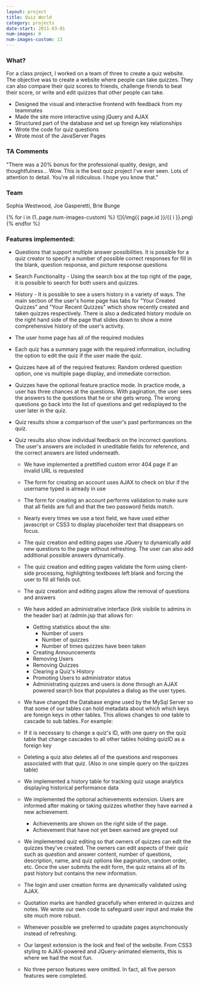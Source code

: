 ```yaml
---
layout: project
title: Quiz World
category: projects
date-start: 2011-03-01
num-images: 0
num-images-custom: 13
---
```


### What?

For a class project, I worked on a team of three to create a quiz website. The
objective was to create a website where people can take quizzes. They can also
compare their quiz scores to friends, challenge friends to beat their score, or
write and edit quizzes that other people can take. 

*   Designed the visual and interactive frontend with feedback from my teammates
*   Made the site more interactive using jQuery and AJAX
*   Structured part of the database and set up foreign key relationships
*   Wrote the code for quiz questions
*   Wrote most of the JavaServer Pages

### TA Comments

"There was a 20% bonus for the professional quality, design, and thoughtfulness... 
Wow. This is the best quiz project I've ever seen. Lots of attention to detail. 
You're all ridiculous. I hope you know that." 

### Team

Sophia Westwood, Joe Gasperetti, Brie Bunge


{% for i in (1..page.num-images-custom) %}
 ![](/img{{ page.id }}/{{ i }}.png)
{% endfor %}


### Features implemented: 
*   Questions that support multiple answer possibilities. It is possible for a
    quiz creator to specify a number of possible correct responses for fill in
    the blank, question response, and picture response questions
*   Search Functionality - Using the search box at the top right of the page,
    it is possible to search for both users and quizzes.
*   History - It is possible to see a users history in a variety of ways. The
    main section of the user's home page has tabs for "Your Created Quizzes"
    and "Your Recent Quizzes" which show recently created and taken quizzes
    respectively. There is also a dedicated history module on the right hand
    side of the page that slides down to show a more comprehensive history of
    the user's activity.
*   The user home page has all of the required modules
*   Each quiz has a summary page with the required information, including the
    option to edit the quiz if the user made the quiz.
*   Quizzes have all of the required features: Random ordered question option,
    one vs multiple page display, and immediate correction.
*   Quizzes have the optional feature practice mode. In practice mode, a user
    has three chances at the questions. With pagination, the user sees the
    answers to the questions that he or she gets wrong. The wrong questions go
    back into the list of questions and get redisplayed to the user later in
    the quiz.
*   Quiz results show a comparison of the user's past performances on the quiz.
*   Quiz results also show individual feedback on the incorrect questions. The
    user's answers are included in uneditable fields for reference, and the
    correct answers are listed underneath. 

    *   We have implemented a prettified custom error 404 page if an invalid
    URL is requested
    *   The form for creating an account uses AJAX to check on blur if the
    username typed is already in use
    *   The form for creating an account performs validation to make sure that
    all fields are full and that the two password fields match.
    *   Nearly every times we use a text field, we have used either javascript
    or CSS3 to display placeholder text that disappears on focus.
    *   The quiz creation and editing pages use JQuery to dynamically add new
    questions to the page without refreshing. The user can also add additional
    possible answers dynamically.
    *   The quiz creation and editing pages validate the form using client-side
    processing, highlighting textboxes left blank and forcing the user to fill
    all fields out. 
    *   The quiz creation and editing pages allow the removal of questions and
    answers
    *   We have added an administrative interface (link visibile to admins in
        the header bar) at /admin.jsp that allows for: 

        *   Getting statistics about the site: 
            *   Number of users
            *   Number of quizzes
            *   Number of times quizzes have been taken
        *   Creating Announcements
        *   Removing Users
        *   Removing Quizzes
        *   Clearing a Quiz's History
        *   Promoting Users to administrator status
        *   Administrating quizzes and users is done through an AJAX powered
        search box that populates a dialog as the user types.

    *   We have changed the Database engine used by the MySql Server so that
    some of our tables can hold metadata about which which keys are foreign
    keys in other tables. This allows changes to one table to cascade to sub
    tables. For example: 
      *   If it is necessary to change a quiz's ID, with one query on the quiz
      table that change cascades to all other tables holding quizID as a
      foreign key
      *   Deleting a quiz also deletes all of the questions and responses
associated with that quiz. (Also in one simple query on the quizzes table)
    *   We implemented a history table for tracking quiz usage analytics
    displaying historical performance data
    *   We implemented the optional achievements extension. Users are informed
    after making or taking quizzes whether they have earned a new achievement. 
        *   Achievements are shown on the right side of the page. 
        *   Achievement that have not yet been earned are greyed out
    *   We implemented quiz editing so that owners of quizzes can edit the
    quizzes they've created. The owners can edit aspects of their quiz such as
    question and answer content, number of questions, description, name, and
    quiz options like pagination, random order, etc. Once the user submits the
    edit form, the quiz retains all of its past history but contains the new
    information.
    *   The login and user creation forms are dynamically validated using AJAX.
    *   Quotation marks are handled gracefully when entered in quizzes and
    notes. We wrote our own code to safeguard user input and make the site much
    more robust. 
      *   Whenever possible we preferred to upadate pages asynchonously instead
      of refreshing.
      *   Our largest extension is the look and feel of the website. From CSS3
      styling to AJAX-powered and JQuery-animated elements, this is where we
      had the most fun.
    * No three person features were omitted. In fact, all five person features
    were completed.
